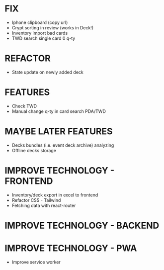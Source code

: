 # FIX
- Iphone clipboard (copy url)
- Crypt sorting in review (works in Deck!)
- Inventory import bad cards
- TWD search single card 0 q-ty

# REFACTOR
- State update on newly added deck

# FEATURES
- Check TWD
- Manual change q-ty in card search PDA/TWD

# MAYBE LATER FEATURES
- Decks bundles (i.e. event deck archive) analyzing
- Offline decks storage

# IMPROVE TECHNOLOGY - FRONTEND
- Inventory/deck export in excel to frontend
- Refactor CSS - Tailwind
- Fetching data with react-router

# IMPROVE TECHNOLOGY - BACKEND

# IMPROVE TECHNOLOGY - PWA
- Improve service worker
